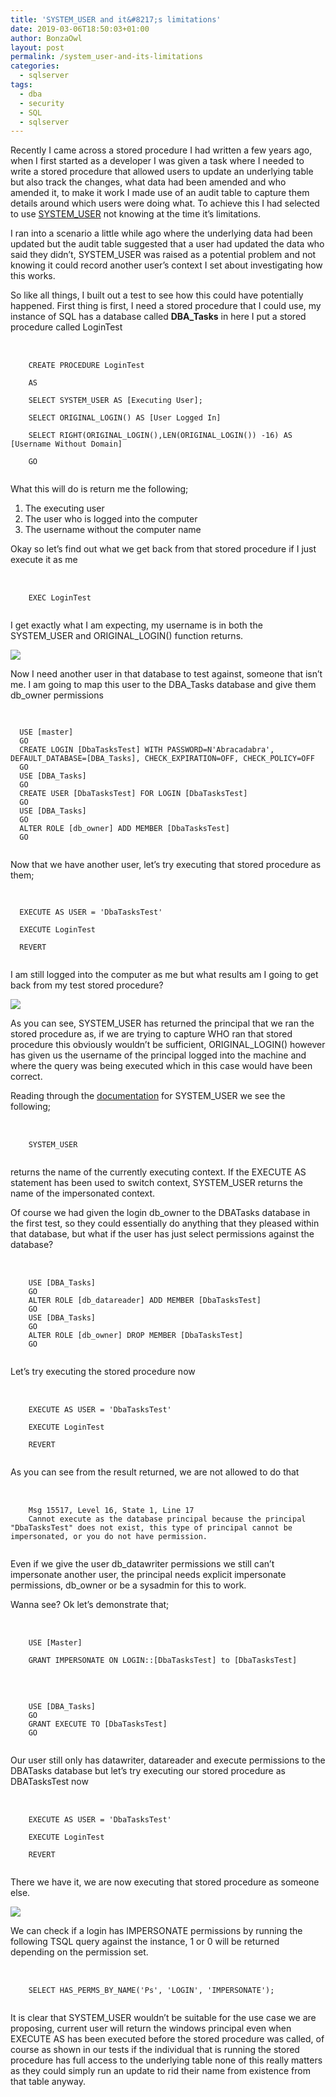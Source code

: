 ```yaml
---
title: 'SYSTEM_USER and it&#8217;s limitations'
date: 2019-03-06T18:50:03+01:00
author: BonzaOwl
layout: post
permalink: /system_user-and-its-limitations
categories:
  - sqlserver
tags:
  - dba
  - security
  - SQL
  - sqlserver
---
```

Recently I came across a stored procedure I had written a few years ago, when I first started as a developer I was given a task where I needed to write a stored procedure that allowed users to update an underlying table but also track the changes, what data had been amended and who amended it, to make it work I made use of an audit table to capture them details around which users were doing what. To achieve this I had selected to use [SYSTEM_USER](https://docs.microsoft.com/en-us/sql/t-sql/functions/system-user-transact-sql?view=sql-server-2017) not knowing at the time it&#8217;s limitations.

I ran into a scenario a little while ago where the underlying data had been updated but the audit table suggested that a user had updated the data who said they didn&#8217;t, SYSTEM_USER was raised as a potential problem and not knowing it could record another user&#8217;s context I set about investigating how this works.

So like all things, I built out a test to see how this could have potentially happened. First thing is first, I need a stored procedure that I could use, my instance of SQL has a database called **DBA_Tasks** in here I put a stored procedure called LoginTest

<pre>     
  <code class="sql">
    CREATE PROCEDURE LoginTest
    
    AS
    
    SELECT SYSTEM_USER AS [Executing User];
    
    SELECT ORIGINAL_LOGIN() AS [User Logged In]
    
    SELECT RIGHT(ORIGINAL_LOGIN(),LEN(ORIGINAL_LOGIN()) -16) AS [Username Without Domain]

    GO
  </code>
</pre>

What this will do is return me the following;

  1. The executing user
  2. The user who is logged into the computer
  3. The username without the computer name

Okay so let&#8217;s find out what we get back from that stored procedure if I just execute it as me

<pre>     
  <code class="sql">
    EXEC LoginTest
  </code>
</pre>

I get exactly what I am expecting, my username is in both the SYSTEM\_USER and ORIGINAL\_LOGIN() function returns.

![](/assets/img/SystemUser_Result1.png)

Now I need another user in that database to test against, someone that isn&#8217;t me. I am going to map this user to the DBA\_Tasks database and give them db\_owner permissions

<pre>     
<code class="sql">
  USE [master]
  GO
  CREATE LOGIN [DbaTasksTest] WITH PASSWORD=N'Abracadabra', DEFAULT_DATABASE=[DBA_Tasks], CHECK_EXPIRATION=OFF, CHECK_POLICY=OFF
  GO
  USE [DBA_Tasks]
  GO
  CREATE USER [DbaTasksTest] FOR LOGIN [DbaTasksTest]
  GO
  USE [DBA_Tasks]
  GO
  ALTER ROLE [db_owner] ADD MEMBER [DbaTasksTest]
  GO
  </code>
</pre>

Now that we have another user, let&#8217;s try executing that stored procedure as them;

<pre>     
<code class="sql">
  EXECUTE AS USER = 'DbaTasksTest'
  
  EXECUTE LoginTest
  
  REVERT
  </code>
</pre>

I am still logged into the computer as me but what results am I going to get back from my test stored procedure?

![](/assets/img/SystemUser_Result2.png)

As you can see, SYSTEM\_USER has returned the principal that we ran the stored procedure as, if we are trying to capture WHO ran that stored procedure this obviously wouldn&#8217;t be sufficient, ORIGINAL\_LOGIN() however has given us the username of the principal logged into the machine and where the query was being executed which in this case would have been correct.

Reading through the [documentation](https://docs.microsoft.com/en-us/sql/t-sql/functions/system-user-transact-sql?view=sql-server-2017) for SYSTEM_USER we see the following;

<pre>     
  <code class="sql">
    SYSTEM_USER
  </code>
</pre> 
  
  returns the name of the currently executing context. If the EXECUTE AS statement has been used to switch context, SYSTEM_USER returns the name of the impersonated context.

Of course we had given the login db_owner to the DBATasks database in the first test, so they could essentially do anything that they pleased within that database, but what if the user has just select permissions against the database?

<pre>     
  <code class="sql">
    USE [DBA_Tasks]
    GO
    ALTER ROLE [db_datareader] ADD MEMBER [DbaTasksTest]
    GO
    USE [DBA_Tasks]
    GO
    ALTER ROLE [db_owner] DROP MEMBER [DbaTasksTest]
    GO
  </code>
</pre>

Let&#8217;s try executing the stored procedure now

<pre>     
  <code class="sql">
    EXECUTE AS USER = 'DbaTasksTest'

    EXECUTE LoginTest

    REVERT
  </code>
</pre>

As you can see from the result returned, we are not allowed to do that

<pre>     
  <code class="sql">
    Msg 15517, Level 16, State 1, Line 17
    Cannot execute as the database principal because the principal "DbaTasksTest" does not exist, this type of principal cannot be impersonated, or you do not have permission.
  </code>
</pre>

Even if we give the user db\_datawriter permissions we still can&#8217;t impersonate another user, the principal needs explicit impersonate permissions, db\_owner or be a sysadmin for this to work.

Wanna see? Ok let&#8217;s demonstrate that;

<pre>     
  <code class="sql">
    USE [Master]

    GRANT IMPERSONATE ON LOGIN::[DbaTasksTest] to [DbaTasksTest]
  </code>
</pre>

<pre>     
  <code class="sql">
    USE [DBA_Tasks]
    GO
    GRANT EXECUTE TO [DbaTasksTest]
    GO
  </code>
</pre>

Our user still only has datawriter, datareader and execute permissions to the DBATasks database but let&#8217;s try executing our stored procedure as DBATasksTest now

<pre>     
  <code class="sql">
    EXECUTE AS USER = 'DbaTasksTest'
  
    EXECUTE LoginTest
  
    REVERT
  </code>
</pre>

There we have it, we are now executing that stored procedure as someone else.

![](/assets/img/SystemUser_Result2.png)

We can check if a login has IMPERSONATE permissions by running the following TSQL query against the instance, 1 or 0 will be returned depending on the permission set.

<pre>     
  <code class="sql">
    SELECT HAS_PERMS_BY_NAME('Ps', 'LOGIN', 'IMPERSONATE');
  </code>
</pre>

It is clear that SYSTEM_USER wouldn&#8217;t be suitable for the use case we are proposing, current user will return the windows principal even when EXECUTE AS has been executed before the stored procedure was called, of course as shown in our tests if the individual that is running the stored procedure has full access to the underlying table none of this really matters as they could simply run an update to rid their name from existence from that table anyway.